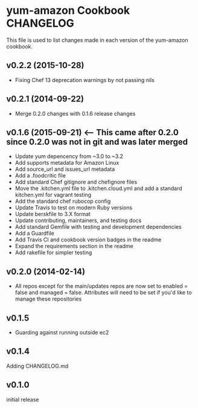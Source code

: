 yum-amazon Cookbook CHANGELOG
======================
This file is used to list changes made in each version of the yum-amazon cookbook.

v0.2.2 (2015-10-28)
-------------------
- Fixing Chef 13 deprecation warnings by not passing nils

v0.2.1 (2014-09-22)
-------------------
- Merge 0.2.0 changes with 0.1.6 release changes

v0.1.6 (2015-09-21) <-- This came after 0.2.0 since 0.2.0 was not in git and was later merged
-------------------
- Update yum depencency from ~3.0 to ~3.2
- Add supports metadata for Amazon Linux
- Add source_url and issues_url metadata
- Add a .foodcritic file
- Add standard Chef gitignore and chefignore files
- Move the .kitchen.yml file to .kitchen.cloud.yml and add a standard kitchen.yml for vagrant testing
- Add the standard chef rubocop config
- Update Travis to test on modern Ruby versions
- Update berskfile to 3.X format
- Update contributing, maintainers, and testing docs
- Add standard Gemfile with testing and development dependencies
- Add a Guardfile
- Add Travis CI and cookbook version badges in the readme
- Expand the requirements section in the readme
- Add rakefile for simpler testing

v0.2.0 (2014-02-14)
-------------------
- All repos except for the main/updates repos are now set to enabled = false and managed = false. Attributes will need to be set if you'd like to manage these repositories

v0.1.5
------
- Guarding against running outside ec2

v0.1.4
------
Adding CHANGELOG.md

v0.1.0
------
initial release
